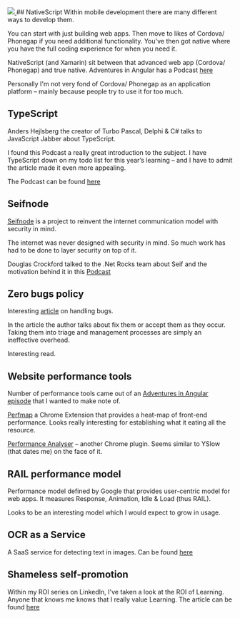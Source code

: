 <a href="https://3.bp.blogspot.com/-I_oaP90FoII/VwLSGdVpg-I/AAAAAAAACVI/k8qLuxwepagPz6AVDvfPbqLj0uXtgr0Iw/s1600/RFCWeeklyLogo.png" imageanchor="1">
<img border="0" src="https://3.bp.blogspot.com/-I_oaP90FoII/VwLSGdVpg-I/AAAAAAAACVI/k8qLuxwepagPz6AVDvfPbqLj0uXtgr0Iw/s1600/RFCWeeklyLogo.png" />
</a>## NativeScript
Within mobile development there are many different ways to develop them.

You can start with just building web apps.  Then move to likes of Cordova/ Phonegap if you need additional functionality.  You've then got native where you have the full coding experience for when you need it.

NativeScript (and Xamarin) sit between that advanced web app (Cordova/ Phonegap) and true native.
Adventures in Angular has a Podcast [here](https://devchat.tv/adv-in-angular/090-aia-nativescript-part-2-with-tj-vantoll)

Personally I'm not very fond of Cordova/ Phonegap as an application platform – mainly because people try to use it for too much.

## TypeScript
Anders Hejlsberg the creator of Turbo Pascal, Delphi &amp; C# talks to JavaScript Jabber about TypeScript.

I found this Podcast a really great introduction to the subject.  I have TypeScript down on my todo list for this year’s learning – and I have to admit the article made it even more appealing.

The Podcast can be found [here](https://devchat.tv/js-jabber/209-jsj-typescript-with-anders-hejlsberg)

## Seifnode
[Seifnode](https://github.com/paypal/seifnode) is a project to reinvent the internet communication model with security in mind.

The internet was never designed with security in mind.  So much work has had to be done to layer security on top of it.

Douglas Crockford talked to the .Net Rocks team about Seif and the motivation behind it in this [Podcast](http://dotnetrocks.com/?show=1288)

## Zero bugs policy
Interesting [article](http://www.infoq.com/articles/0-bugs-policy) on handling bugs.

In the article the author talks about fix them or accept them as they occur.  Taking them into triage and management processes are simply an ineffective overhead.

Interesting read.

## Website performance tools
Number of performance tools came out of an [Adventures in Angular episode](https://devchat.tv/adv-in-angular/091-aia-performance-with-zackary-chapple) that I wanted to make note of.

[Perfmap](https://github.com/zeman/perfmap) a Chrome Extension that provides a heat-map of front-end performance.  Looks really interesting for establishing what it eating all the resource.

[Performance Analyser](https://chrome.google.com/webstore/detail/performance-analyser/djgfmlohefpomchfabngccpbaflcahjf?hl=en) – another Chrome plugin.  Seems similar to YSlow (that dates me) on the face of it.

## RAIL performance model
Performance model defined by Google that provides user-centric model for web apps.  It measures Response, Animation, Idle &amp; Load (thus RAIL).

Looks to be an interesting model which I would expect to grow in usage.

## OCR as a Service
A SaaS service for detecting text in images.  Can be found [here](https://scanr.xyz/)

## Shameless self-promotion
Within my ROI series on LinkedIn, I've taken a look at the ROI of Learning.  Anyone that knows me knows that I really value Learning.  The article can be found [here](https://www.linkedin.com/pulse/roi-learning-mark-taylor)
